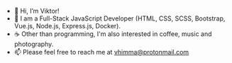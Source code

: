 - 👋 Hi, I’m Viktor!
- 🌟 I am a Full-Stack JavaScript Developer (HTML, CSS, SCSS, Bootstrap, Vue.js, Node.js, Express.js, Docker). 
- ☕ Other than programming, I'm also interested in coffee, music and photography.
- 📫 Please feel free to reach me at vhimma@protonmail.com
